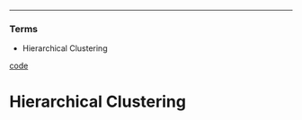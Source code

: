 ****
### Terms
- Hierarchical Clustering

[code](https://github.com/EricChoii/ai-boot-camp/blob/main/ai/unsupervised-learning/clustering/codes/hierarchical_clustering.ipynb)

# Hierarchical Clustering

